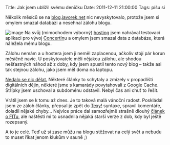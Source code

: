 Title: Jak jsem ublížil svému deníčku
Date: 2011-12-11 21:00:00
Tags: píšu si

Několik měsíců se na [blog.javorek.net](http://blog.javorek.net)
nic nevyskytovalo, protože jsem si omylem smazal databázi a
nesehnal zálohu blogu.

![image](http://blog.javorek.net/image/151/)
Na svůj (mimochodem výborný) [hosting](http://www.profitux.cz) jsem
nahrával testovací aplikaci pro vývoj
[ConcertIn](http://www.concertin.com/)u a omylem jsem smazal data
z databáze, která náležela mému blogu.

Zálohu nemám a u hostera jsem ji neměl zaplacenou, ačkoliv stojí
pár korun měsíčně navíc. U poskytovatele měli nějakou zálohu, ale
shodou nešťastných náhod až z doby, kdy jsem spustil tento nový
blog – takže asi tak stejnou zálohu, jako jsem měl doma na
laptopu.

[Nedalo se nic dělat.](http://nooooooooooooooo.com/) Některé články
to schytaly a zmizely v propadlišti digitálních dějin, některé jsme
s kamarády povytahovali z Google Cache. Střípky jsem uschoval a
subdoménu odstavil. Nebyl čas ani chuť to řešit.

Vrátil jsem se k tomu až dnes. Je to taková malá vánoční radost.
Poskládal jsem ze záloh články, přepsal je zpět do
[Texy!](http://texy.info) syntaxe, spravil komentáře, doladil
nějaké chyby… Nejvíce práce dal samozřejmě strašně dlouhý
[článek o FITu](http://blog.javorek.net/byl-jsem-fit), ale naštěstí
mi to usnadnila nějaká starší verze z dob, kdy byl ještě
rozepsaný.

A to je celé. Teď už si zase můžu na blogu stěžovat na celý svět a
nebudu to muset říkat jenom klukům v sauně ;)